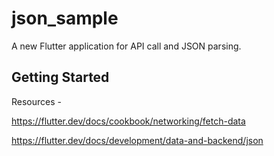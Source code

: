 # json_sample

A new Flutter application for API call and JSON parsing.

## Getting Started

Resources -

https://flutter.dev/docs/cookbook/networking/fetch-data

https://flutter.dev/docs/development/data-and-backend/json
